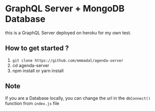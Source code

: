# GraphQL Server + MongoDB Database

this is a GraphQL Server deployed on heroku for my own test.

## How to get started ? 

1. `git clone https://github.com/emmadal/agenda-server`
2. cd agenda-server
3. npm install or yarn install

## Note
If you are a Database locally, you can change the url in the `dbConnect()` function from `index.js` file